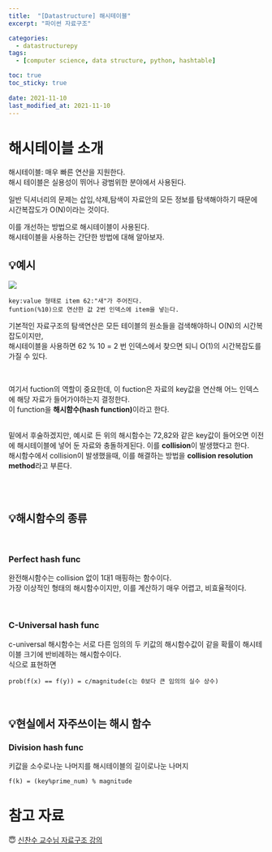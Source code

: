 ```yaml
---
title:  "[Datastructure] 해시테이블"
excerpt: "파이썬 자료구조"

categories:
  - datastructurepy
tags:
  - [computer science, data structure, python, hashtable]

toc: true
toc_sticky: true
 
date: 2021-11-10
last_modified_at: 2021-11-10
---
```


# 해시테이블 소개

해시테이블: 매우 빠른 연산을 지원한다.  
해시 테이블은 실용성이 뛰어나 광범위한 분야에서 사용된다.  

일반 딕셔너리의 문제는 삽입,삭제,탐색이 자료안의 모든 정보를 탐색해야하기 때문에 시간복잡도가 O(N)이라는 것이다.  



이를 개선하는 방법으로 해시테이블이 사용된다.  
해시테이블을 사용하는 간단한 방법에 대해 알아보자.  

## 💡예시

<img src="https://user-images.githubusercontent.com/76278794/141069723-a78981f1-4312-41cb-9e80-d961df9a95e6.jpeg">


    key:value 형태로 item 62:"새"가 주어진다.
    funtion(%10)으로 연산한 값 2번 인덱스에 item을 넣는다.

기본적인 자료구조의 탐색연산은 모든 테이블의 원소들을 검색해야하니 O(N)의 시간복잡도이지만,  
해시테이블을 사용하면 62 % 10 = 2 번 인덱스에서 찾으면 되니 O(1)의 시간복잡도를 가질 수 있다.  

<br>

여기서 fuction의 역할이 중요한데, 이 fuction은 자료의 key값을 연산해 어느 인덱스에 해당 자료가 들어가야하는지 결정한다.  
이 function을 <b>해시함수(hash function)</b>이라고 한다.  

<br>
밑에서 후술하겠지만, 예시로 든 위의 해시함수는 72,82와 같은 key값이 들어오면 이전에 해시테이블에 넣어 둔 자료와 충돌하게된다.  
이를 <b>collision</b>이 발생했다고 한다.  

<br>
해시함수에서 collision이 발생했을때, 이를 해결하는 방법을 <b>collision resolution method</b>라고 부른다.

<br><br>

## 💡해시함수의 종류
<br>

### Perfect hash func
완전해시함수는 collision 없이 1대1 매핑하는 함수이다.  
가장 이상적인 형태의 해시함수이지만, 이를 계산하기 매우 어렵고, 비효율적이다.  

<br>

### C-Universal hash func

c-universal 해시함수는 서로 다른 임의의 두 키값의 해시함수값이 같을 확률이 해시테이블 크기에 반비례하는 해시함수이다.  
식으로 표현하면

    prob(f(x) == f(y)) = c/magnitude(c는 0보다 큰 임의의 실수 상수)  


<br>

## 💡현실에서 자주쓰이는 해시 함수

### Division hash func
키값을 소수로나눈 나머지를 해시테이블의 길이로나눈 나머지

    f(k) = (key%prime_num) % magnitude







# 참고 자료 
😇 [신찬수 교수님 자료구조 강의](https://www.youtube.com/c/ChanSuShin/featured)  